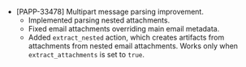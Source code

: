 * [PAPP-33478] Multipart message parsing improvement. 
    * Implemented parsing nested attachments.
    * Fixed email attachments overriding main email metadata.
    * Added `extract_nested` action, which creates artifacts from attachments from nested email attachments. Works only when `extract_attachments` is set to `true`.